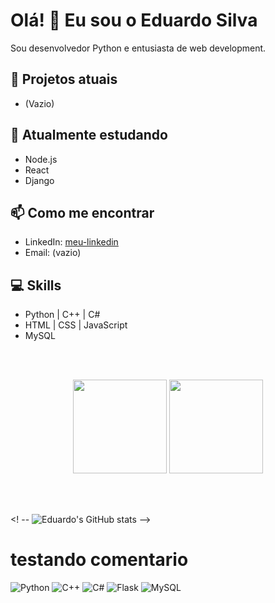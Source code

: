 # Olá! 👋 Eu sou o Eduardo Silva

Sou desenvolvedor Python e entusiasta de web development.  

## 🔭 Projetos atuais
- (Vazio)
  
## 🌱 Atualmente estudando
- Node.js
- React
- Django

## 📫 Como me encontrar
- LinkedIn: [meu-linkedin](https://www.linkedin.com/in/eduardo-silva-dev/)
- Email: (vazio)

## 💻 Skills
- Python | C++ | C#
- HTML | CSS | JavaScript
- MySQL 

<br><br>

<div align = "center">
  
   <img height="150em"  src="https://github-readme-stats.vercel.app/api?username=EduardoSilva&show_icons=true&theme=radical"/>
   <img height="150em"  src="https://github-readme-stats.vercel.app/api/top-langs/?username=EduardoSilva&layout=compact&langs_count=7&theme=radical"/>
</div>

<br><br>


<! -- ![Eduardo's GitHub stats](https://github-readme-stats.vercel.app/api?username=EduardoSilva&show_icons=true&theme=radical) -->
# testando comentario

![Python](https://img.shields.io/badge/Python-3776AB?style=for-the-badge&logo=python&logoColor=white)
![C++](https://img.shields.io/badge/C++-00599C?style=for-the-badge&logo=c%2B%2B&logoColor=white)
![C#](https://img.shields.io/badge/C%23-239120?style=for-the-badge&logo=c-sharp&logoColor=white)
![Flask](https://img.shields.io/badge/Flask-000000?style=for-the-badge&logo=flask&logoColor=white)
![MySQL](https://img.shields.io/badge/MySQL-4479A1?style=for-the-badge&logo=mysql&logoColor=white)


